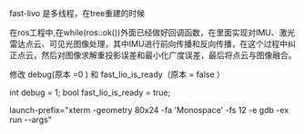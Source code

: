 fast-livo 是多线程，在tree重建的时候

在ros工程中,在while(ros::ok())外面已经做好回调函数，在里面实现对IMU、激光雷达点云、可见光图像处理，其中IMU进行前向传播和反向传播，在这个过程中纠正点云，然后对图像求解重投影误差和最小化广度误差，最后将点云与图像融合。

修改 debug(原本 =0 ) 和 fast_lio_is_ready（原本 = false ）

int debug = 1;
bool fast_lio_is_ready = true;

launch-prefix="xterm -geometry 80x24 -fa 'Monospace' -fs 12  -e gdb -ex run --args"